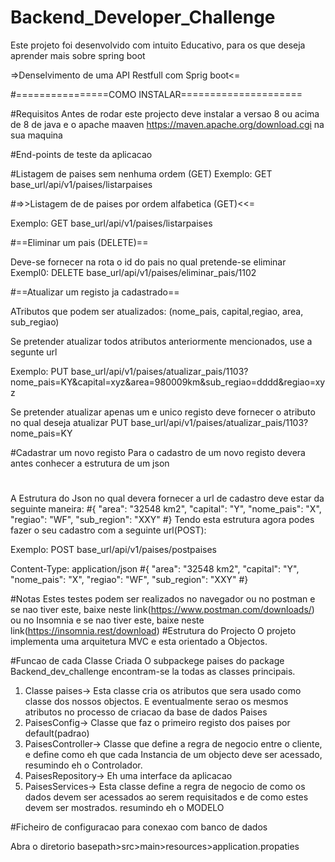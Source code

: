 # Backend_Developer_Challenge
Este projeto foi desenvolvido com intuito Educativo, para os que deseja aprender mais sobre spring boot

=>Denselvimento de uma API Restfull com Sprig boot<=

#================COMO INSTALAR=====================

#Requisitos
Antes de rodar este projecto deve instalar a versao 8 ou acima de 8 de java e o apache maaven https://maven.apache.org/download.cgi na sua maquina

#End-points de teste da aplicacao

#Listagem de paises sem nenhuma ordem (GET)
Exemplo:  GET base_url/api/v1/paises/listarpaises

#=>>Listagem de de paises por ordem alfabetica (GET)<<=

Exemplo: GET base_url/api/v1/paises/listarpaises

#==Eliminar um pais (DELETE)==

Deve-se fornecer na rota o id do pais no qual pretende-se eliminar
Exempl0: DELETE base_url/api/v1/paises/eliminar_pais/1102

#==Atualizar um registo ja cadastrado==

ATributos que podem ser atualizados: (nome_pais,  capital,regiao, area, sub_regiao)

Se pretender atualizar todos atributos anteriormente mencionados, use a segunte url

Exemplo: PUT base_url/api/v1/paises/atualizar_pais/1103?nome_pais=KY&capital=xyz&area=980009km&sub_regiao=dddd&regiao=xyz

Se pretender atualizar apenas um e unico registo deve fornecer o atributo no qual deseja atualizar
PUT base_url/api/v1/paises/atualizar_pais/1103?nome_pais=KY

#Cadastrar um novo registo
Para o cadastro de um novo registo devera antes conhecer a estrutura de um json
#
A Estrutura do Json no qual devera fornecer a url de cadastro deve estar da seguinte maneira:
#{
    "area": "32548 km2",
    "capital": "Y",
    "nome_pais": "X",
    "regiao": "WF",
    "sub_region": "XXY"
#}
Tendo esta estrutura agora podes fazer o seu cadastro com a seguinte url(POST):

Exemplo: POST base_url/api/v1/paises/postpaises

Content-Type: application/json
#{
    "area": "32548 km2",
    "capital": "Y",
    "nome_pais": "X",
    "regiao": "WF",
    "sub_region": "XXY"
#}

#Notas
Estes testes podem ser realizados no navegador ou no postman e se nao tiver este, baixe neste link(https://www.postman.com/downloads/) ou no Insomnia e se nao tiver este, baixe neste link(https://insomnia.rest/download)
#Estrutura do Projecto
O projeto implementa uma arquitetura MVC e esta orientado a Objectos.

#Funcao de cada Classe Criada
O subpackege paises do package Backend_dev_challenge encontram-se la todas as classes principais.
1. Classe paises-> Esta classe cria os atributos que sera usado como classe dos nossos objectos. E eventualmente serao os mesmos atributos no processo de criacao da base de dados Paises
2. PaisesConfig-> Classe que faz o primeiro registo dos paises por default(padrao)
3. PaisesController-> Classe que define a regra de negocio entre o cliente, e define como eh que cada Instancia de um objecto deve ser acessado, resumindo eh o Controlador.
4. PaisesRepository-> Eh uma interface da aplicacao
5. PaisesServices-> Esta classe define a regra de negocio de como os dados devem ser acessados ao serem requisitados e de como estes devem ser mostrados. resumindo eh o MODELO

#Ficheiro de configuracao para conexao com banco de dados

Abra o diretorio basepath>src>main>resources>application.propaties

